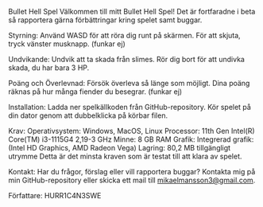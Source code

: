 Bullet Hell Spel
Välkommen till mitt Bullet Hell Spel! Det är fortfaradne i beta så rapportera gärna förbättringar kring spelet samt buggar. 

Styrning:
Använd WASD för att röra dig runt på skärmen.
För att skjuta, tryck vänster musknapp. (funkar ej)

Undvikande:
Undvik att ta skada från slimes.
Rör dig bort för att undivka skada, du har bara 3 HP.

Poäng och Överlevnad:
Försök överleva så länge som möjligt.
Dina poäng räknas på hur många fiender du besegrar. (funkar ej)

Installation:
Ladda ner spelkällkoden från GitHub-repository.
Kör spelet på din dator genom att dubbelklicka på körbar filen.

Krav:
Operativsystem: Windows, MacOS, Linux
Processor: 11th Gen Intel(R) Core(TM) i3-1115G4 2,19-3 GHz
Minne: 8 GB RAM
Grafik: Integrerad grafik: (Intel HD Graphics, AMD Radeon Vega)
Lagring: 80,2 MB tillgängligt utrymme
Detta är det minsta kraven som är testat till att klara av spelet.

Kontakt:
Har du frågor, förslag eller vill rapportera buggar? Kontakta mig på min GitHub-repository eller skicka ett mail till mikaelmansson3@gmail.com.

Författare: HURR1C4N3SWE
